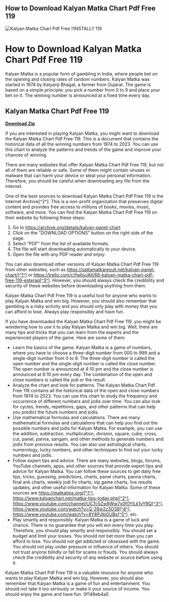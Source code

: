 ## How to Download Kalyan Matka Chart Pdf Free 119

 
![Kalyan Matka Chart Pdf Free !!INSTALL!! 119](https://encrypted-tbn1.gstatic.com/images?q=tbn:ANd9GcQ3jlQBAR4Kvdc8cZhs5Be9-KhPvJMqHvWypgZuQ902FZBjlaFuaikK1D89)

 
# How to Download Kalyan Matka Chart Pdf Free 119
 
Kalyan Matka is a popular form of gambling in India, where people bet on the opening and closing rates of random numbers. Kalyan Matka was started in 1974 by Kalyanji Bhagat, a farmer from Gujarat. The game is based on a simple principle: you pick a number from 0 to 9 and place your bet on it. The winning number is announced at a fixed time every day.
 
## Kalyan Matka Chart Pdf Free 119


[**Download Zip**](https://www.google.com/url?q=https%3A%2F%2Fcinurl.com%2F2tM5q7&sa=D&sntz=1&usg=AOvVaw298aYNmUtM3lhKjzVCe-pT)

 
If you are interested in playing Kalyan Matka, you might want to download the Kalyan Matka Chart Pdf Free 119. This is a document that contains the historical data of all the winning numbers from 1974 to 2023. You can use this chart to analyze the patterns and trends of the game and improve your chances of winning.
 
There are many websites that offer Kalyan Matka Chart Pdf Free 119, but not all of them are reliable or safe. Some of them might contain viruses or malware that can harm your device or steal your personal information. Therefore, you should be careful when downloading any file from the internet.
 
One of the best sources to download Kalyan Matka Chart Pdf Free 119 is the Internet Archive[^2^]. This is a non-profit organization that preserves digital content and provides free access to millions of books, movies, music, software, and more. You can find the Kalyan Matka Chart Pdf Free 119 on their website by following these steps:
 
1. Go to https://archive.org/details/kalyan-panel-chart
2. Click on the "DOWNLOAD OPTIONS" button on the right side of the page.
3. Select "PDF" from the list of available formats.
4. The file will start downloading automatically to your device.
5. Open the file with any PDF reader and enjoy.

You can also download other versions of Kalyan Matka Chart Pdf Free 119 from other websites, such as https://sattamatkaresult.net/kalyan-panel-chart/[^1^] or https://trello.com/c/fwbyJAll/68-kalyan-matka-chart-pdf-free-119-esterag[^3^]. However, you should always check the credibility and security of these websites before downloading anything from them.
 
Kalyan Matka Chart Pdf Free 119 is a useful tool for anyone who wants to play Kalyan Matka and win big. However, you should also remember that gambling is a risky activity and you should only play with money that you can afford to lose. Always play responsibly and have fun.
  
If you have downloaded the Kalyan Matka Chart Pdf Free 119, you might be wondering how to use it to play Kalyan Matka and win big. Well, there are many tips and tricks that you can learn from the experts and the experienced players of the game. Here are some of them:

- Learn the basics of the game. Kalyan Matka is a game of numbers, where you have to choose a three-digit number from 000 to 999 and a single-digit number from 0 to 9. The three-digit number is called the open number and the single-digit number is called the close number. The open number is announced at 4:10 pm and the close number is announced at 6:10 pm every day. The combination of the open and close numbers is called the jodi or the result.
- Analyze the chart and look for patterns. The Kalyan Matka Chart Pdf Free 119 contains all the historical data of the open and close numbers from 1974 to 2023. You can use this chart to study the frequency and occurrence of different numbers and jodis over time. You can also look for cycles, trends, repetitions, gaps, and other patterns that can help you predict the future numbers and jodis.
- Use mathematical formulas and calculations. There are many mathematical formulas and calculations that can help you find out the possible numbers and jodis for Kalyan Matka. For example, you can use the addition, subtraction, multiplication, division, square, cube, cross, cut, panel, panna, sangam, and other methods to generate numbers and jodis from previous results. You can also use astrological charts, numerology, lucky numbers, and other techniques to find out your lucky numbers and jodis.
- Follow expert tips and advice. There are many websites, blogs, forums, YouTube channels, apps, and other sources that provide expert tips and advice for Kalyan Matka. You can follow these sources to get daily free tips, tricks, guessing, predictions, charts, panel charts, panna charts, final ank charts, weekly jodi fix charts, vip game charts, live results updates, and other useful information for Kalyan Matka. Some of these sources are https://matkatips.org/[^1^], https://www.kalyanchart.net/matka-tips-today.php[^2^], https://www.youtube.com/channel/UC7c5Zw8Ww7x0f0YlLk1yYRQ[^3^], https://www.youtube.com/watch?v=Q-28w2z3O38[^4^], https://www.youtube.com/watch?v=8Y8PJIbGUBs[^5^], etc.
- Play smartly and responsibly. Kalyan Matka is a game of luck and chance. There is no guarantee that you will win every time you play. Therefore, you should play smartly and responsibly. You should set a budget and limit your losses. You should not bet more than you can afford to lose. You should not get addicted or obsessed with the game. You should not play under pressure or influence of others. You should not trust anyone blindly or fall for scams or frauds. You should always check the credibility and security of any website or source before using it.

Kalyan Matka Chart Pdf Free 119 is a valuable resource for anyone who wants to play Kalyan Matka and win big. However, you should also remember that Kalyan Matka is a game of fun and entertainment. You should not take it too seriously or make it your source of income. You should enjoy the game and have fun.
 0f148eb4a0
